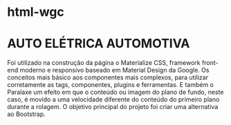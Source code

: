 # html-wgc
# AUTO ELÉTRICA AUTOMOTIVA
Foi utilizado na construção da página o Materialize CSS, framework front-end moderno e responsivo baseado em Material Design da Google. 
Os conceitos mais básico aos componentes mais complexos, para utilizar corretamente as tags, componentes, plugins e ferramentas. E também o Paralaxe um efeito em que o conteúdo ou imagem do plano de fundo, neste caso, é movido a uma velocidade diferente do conteúdo do primeiro plano durante a rolagem.
O objetivo principal do projeto foi criar uma alternativa ao Bootstrap.

